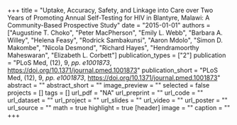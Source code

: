 +++
title = "Uptake, Accuracy, Safety, and Linkage into Care over Two Years of Promoting Annual Self-Testing for HIV in Blantyre, Malawi: A Community-Based Prospective Study"
date = "2015-01-01"
authors = ["Augustine T. Choko", "Peter MacPherson", "Emily L. Webb", "Barbara A. Willey", "Helena Feasy", "Rodrick Sambakunsi", "Aaron Mdolo", "Simon D. Makombe", "Nicola Desmond", "Richard Hayes", "Hendramoorthy Maheswaran", "Elizabeth L. Corbett"]
publication_types = ["2"]
publication = "PLoS Med, (12), 9, _pp. e1001873_, https://doi.org/10.1371/journal.pmed.1001873"
publication_short = "PLoS Med, (12), 9, _pp. e1001873_, https://doi.org/10.1371/journal.pmed.1001873"
abstract = ""
abstract_short = ""
image_preview = ""
selected = false
projects = []
tags = []
url_pdf = "NA"
url_preprint = ""
url_code = ""
url_dataset = ""
url_project = ""
url_slides = ""
url_video = ""
url_poster = ""
url_source = ""
math = true
highlight = true
[header]
image = ""
caption = ""
+++
